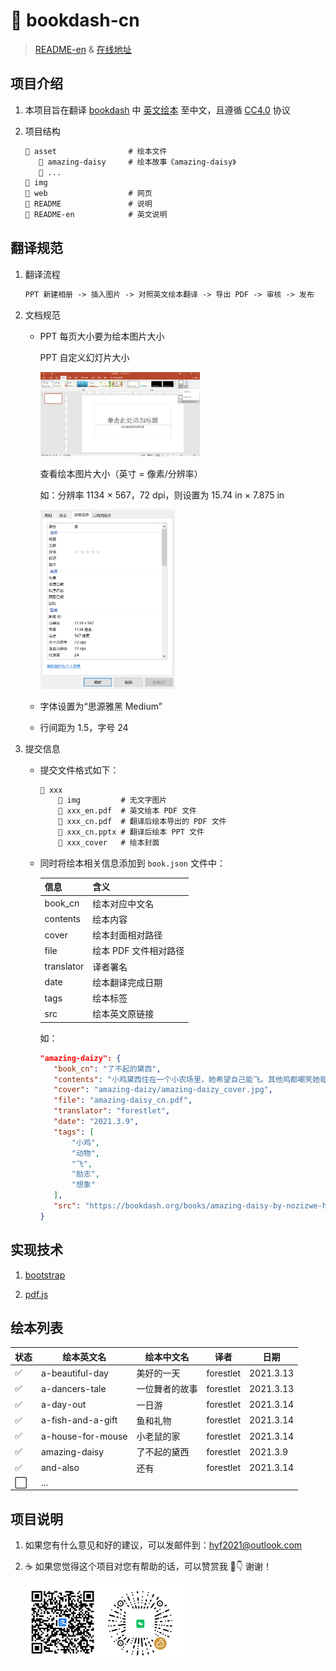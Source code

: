 # 🤲 bookdash-cn

> [README-en](README-en.md) & [在线地址](#_)

## 项目介绍

1. 本项目旨在翻译 [bookdash](https://bookdash.org/) 中 [英文绘本](https://bookdash.org/books/?languages=en) 至中文，且遵循 [CC4.0](https://creativecommons.org/licenses/by/4.0/) 协议

2. 项目结构

   ```txt
   📂 asset                # 绘本文件
      📂 amazing-daisy     # 绘本故事《amazing-daisy》
      📂 ...
   📂 img
   📂 web                  # 网页
   📝 README               # 说明
   📝 README-en            # 英文说明
   ```

## 翻译规范

1. 翻译流程

   ```txt
   PPT 新建相册 -> 插入图片 -> 对照英文绘本翻译 -> 导出 PDF -> 审核 -> 发布
   ```

2. 文档规范

   - PPT 每页大小要为绘本图片大小

     PPT 自定义幻灯片大小

      <img src="img/PPT-resize.png" alt="PPT 自定义幻灯片大小" style="zoom: 25%;" />

     查看绘本图片大小（英寸 = 像素/分辨率）

     如：分辨率 1134 × 567，72 dpi，则设置为 15.74 in × 7.875 in

      <img src="img/picture-size.png" alt="book-size" style="zoom: 33%;" />

   - 字体设置为“思源雅黑 Medium”

   - 行间距为 1.5，字号 24

3. 提交信息

   - 提交文件格式如下：

     ```txt
     📂 xxx
         📂 img         # 无文字图片
         📄 xxx_en.pdf  # 英文绘本 PDF 文件
         📄 xxx_cn.pdf  # 翻译后绘本导出的 PDF 文件
         📃 xxx_cn.pptx # 翻译后绘本 PPT 文件
         📄 xxx_cover   # 绘本封面
     ```

   - 同时将绘本相关信息添加到 `book.json` 文件中：

     | 信息       | 含义                  |
     | ---------- | --------------------- |
     | book_cn    | 绘本对应中文名        |
     | contents   | 绘本内容              |
     | cover      | 绘本封面相对路径      |
     | file       | 绘本 PDF 文件相对路径 |
     | translator | 译者署名              |
     | date       | 绘本翻译完成日期      |
     | tags       | 绘本标签              |
     | src        | 绘本英文原链接        |

     如：

     ```json
     "amazing-daizy": {
        "book_cn": "了不起的黛西",
        "contents": "小鸡黛西住在一个小农场里，她希望自己能飞。其他鸡都嘲笑她每天的飞行练习。但有一天，惊人的事情发生了……",
        "cover": "amazing-daizy/amazing-daizy_cover.jpg",
        "file": "amazing-daisy_cn.pdf",
        "translator": "forestlet",
        "date": "2021.3.9",
        "tags": [
            "小鸡",
            "动物",
            "飞",
            "励志",
            "想象"
        ],
        "src": "https://bookdash.org/books/amazing-daisy-by-nozizwe-herero-siya-masuku-and-leona-ingram/"
     }
     ```

## 实现技术

1. [bootstrap](https://getbootstrap.com/)

2. [pdf.js](http://mozilla.github.io/pdf.js/)

## 绘本列表

| 状态 | 绘本英文名        | 绘本中文名     | 译者      | 日期      |
| ---- | ----------------- | -------------- | --------- | --------- |
| ✅   | a-beautiful-day   | 美好的一天     | forestlet | 2021.3.13 |
| ✅   | a-dancers-tale    | 一位舞者的故事 | forestlet | 2021.3.13 |
| ✅   | a-day-out         | 一日游         | forestlet | 2021.3.14 |
| ✅   | a-fish-and-a-gift | 鱼和礼物       | forestlet | 2021.3.14 |
| ✅   | a-house-for-mouse | 小老鼠的家     | forestlet | 2021.3.14 |
| ✅   | amazing-daisy     | 了不起的黛西   | forestlet | 2021.3.9  |
| ✅   | and-also          | 还有           | forestlet | 2021.3.14 |
| ⬜   | ...               |

## 项目说明

1. 如果您有什么意见和好的建议，可以发邮件到：<hyf2021@outlook.com>

2. ☕ 如果您觉得这个项目对您有帮助的话，可以赞赏我 🤗👇 谢谢！

   <img src="img/donate.jpg" alt="donate" style="zoom: 25%;" />
